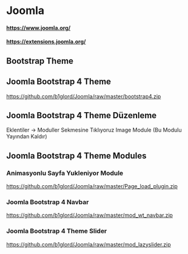 # Joomla
#### https://www.joomla.org/
#### https://extensions.joomla.org/

## Bootstrap Theme

## Joomla Bootstrap 4 Theme
https://github.com/b1glord/Joomla/raw/master/bootstrap4.zip

## Joomla Bootstrap 4 Theme Düzenleme
Eklentiler -> Moduller Sekmesine Tıklıyoruz
Image Module (Bu Modulu Yayından Kaldır)

## Joomla Bootstrap 4 Theme Modules
### Animasyonlu Sayfa Yukleniyor Module
https://github.com/b1glord/Joomla/raw/master/Page_load_plugin.zip

### Joomla Bootstrap 4 Navbar
https://github.com/b1glord/Joomla/raw/master/mod_wt_navbar.zip

### Joomla Bootstrap 4 Theme Slider
https://github.com/b1glord/Joomla/raw/master/mod_lazyslider.zip

